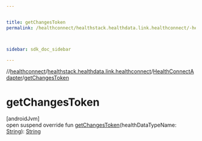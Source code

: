 ```yaml
---


title: getChangesToken
permalink: /healthconnect/healthstack.healthdata.link.healthconnect/-health-connect-adapter/get-changes-token.html



sidebar: sdk_doc_sidebar

---
```



//[healthconnect](/healthconnect.html)/[healthstack.healthdata.link.healthconnect](../index.html)/[HealthConnectAdapter](index.html)/[getChangesToken](get-changes-token.html)



# getChangesToken



[androidJvm]\
open suspend override fun [getChangesToken](get-changes-token.html)(healthDataTypeName: [String](https://kotlinlang.org/api/latest/jvm/stdlib/kotlin/-string/index.html)): [String](https://kotlinlang.org/api/latest/jvm/stdlib/kotlin/-string/index.html)






